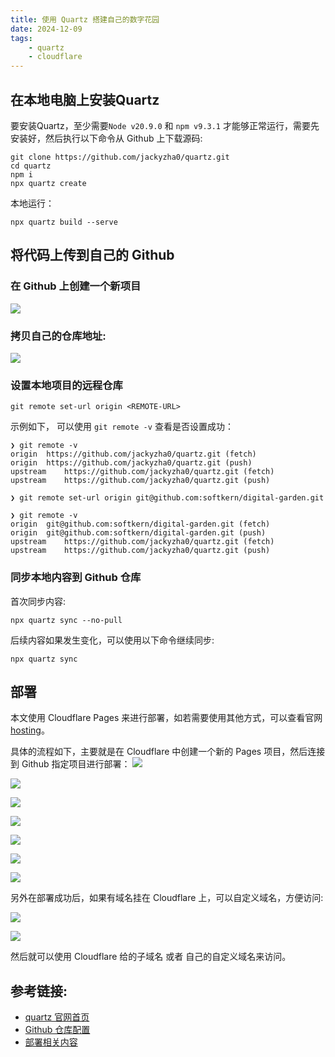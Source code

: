 ```yaml
---
title: 使用 Quartz 搭建自己的数字花园
date: 2024-12-09
tags:
    - quartz
    - cloudflare
---
```


## 在本地电脑上安装Quartz

要安装Quartz，至少需要`Node v20.9.0` 和 `npm v9.3.1` 才能够正常运行，需要先安装好，然后执行以下命令从 Github 上下载源码:

```shell
git clone https://github.com/jackyzha0/quartz.git
cd quartz
npm i
npx quartz create
```

本地运行：
```shell
npx quartz build --serve
```

## 将代码上传到自己的 Github

###  在 Github 上创建一个新项目
![](https://img.softkern.com/images/2024/12/1b45db1ec695bb5916a21dd2fcf83fa4.webp)

###  拷贝自己的仓库地址:
![](https://img.softkern.com/images/2024/12/318cc28faed37f224136e4449cce0f0f.webp)

### 设置本地项目的远程仓库

```shell
git remote set-url origin <REMOTE-URL>
```

示例如下， 可以使用 `git remote -v` 查看是否设置成功：

```shell
❯ git remote -v
origin	https://github.com/jackyzha0/quartz.git (fetch)
origin	https://github.com/jackyzha0/quartz.git (push)
upstream	https://github.com/jackyzha0/quartz.git (fetch)
upstream	https://github.com/jackyzha0/quartz.git (push)

❯ git remote set-url origin git@github.com:softkern/digital-garden.git

❯ git remote -v
origin	git@github.com:softkern/digital-garden.git (fetch)
origin	git@github.com:softkern/digital-garden.git (push)
upstream	https://github.com/jackyzha0/quartz.git (fetch)
upstream	https://github.com/jackyzha0/quartz.git (push)
```
### 同步本地内容到 Github 仓库

首次同步内容:
```shell
npx quartz sync --no-pull
```

后续内容如果发生变化，可以使用以下命令继续同步:
```shell
npx quartz sync
```

## 部署

本文使用 Cloudflare Pages 来进行部署，如若需要使用其他方式，可以查看官网 [hosting](https://quartz.jzhao.xyz/hosting)。

具体的流程如下，主要就是在 Cloudflare 中创建一个新的 Pages 项目，然后连接到 Github 指定项目进行部署：
![](https://img.softkern.com/images/2024/12/a9b33c73a64f26399c63f11db8022aa6.webp)

![](https://img.softkern.com/images/2024/12/5705a23f09fd5efe41e61fc2a6df866b.webp)

![](https://img.softkern.com/images/2024/12/b0c7f13478002e4c38bfa2be07686a61.webp)

![](https://img.softkern.com/images/2024/12/32cc530be9a4c6d7667e39b40f1bbf54.webp)

![](https://img.softkern.com/images/2024/12/d65a4c1290902f3b887a86c232eb82aa.webp)

![](https://img.softkern.com/images/2024/12/a9bb0548b30920542fa9b092cbde593f.webp)

![](https://img.softkern.com/images/2024/12/26e15b62ed56fcf08ed31d7bac4c1dbe.webp)

另外在部署成功后，如果有域名挂在 Cloudflare 上，可以自定义域名，方便访问:

![](https://img.softkern.com/images/2024/12/cfe137dc4bfe4228a8cecd3639236e12.webp)

![](https://img.softkern.com/images/2024/12/ea67f49f1828da07f9a0f755fae5e30f.webp)

然后就可以使用 Cloudflare 给的子域名 或者 自己的自定义域名来访问。

## 参考链接:

- [quartz 官网首页](https://quartz.jzhao.xyz/)
- [Github 仓库配置](https://quartz.jzhao.xyz/setting-up-your-GitHub-repository)
- [部署相关内容](https://quartz.jzhao.xyz/hosting)

